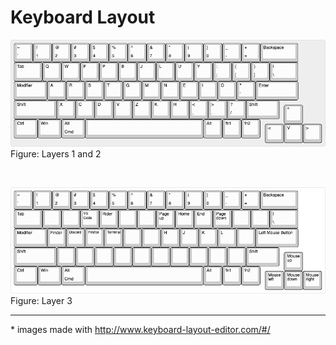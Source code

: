 # Keyboard Layout

![Layers 1 and 2](./layers/layer-1.png) <br />
Figure: Layers 1 and 2 

<br />

![Layer 3](./layers/layer-3.png) <br />
Figure: Layer 3

---

\* images made with http://www.keyboard-layout-editor.com/#/
